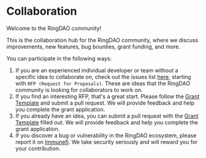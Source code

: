 # Collaboration

Welcome to the RingDAO community!

This is the collaboration hub for the RingDAO community, where we discuss improvements, new features, bug bounties, grant funding, and more.

You can participate in the following ways:

1. If you are an experienced individual developer or team without a specific idea to collaborate on, check out the issues list [here](https://github.com/ringecosystem/collaboration/issues), starting with `RFP (Request for Proposals)`. These are ideas that the RingDAO community is looking for collaborators to work on.
2. If you find an interesting RFP, that's a great start. Please follow the [Grant Template](./grant/template.md) and submit a pull request. We will provide feedback and help you complete the grant application.
3. If you already have an idea, you can submit a pull request with the [Grant Template](./grant/template.md) filled out. We will provide feedback and help you complete the grant application.
4. If you discover a bug or vulnerability in the RingDAO ecosystem, please report it on [Immunefi](https://immunefi.com/bug-bounty/ringdao/information/). We take security seriously and will reward you for your contribution.
